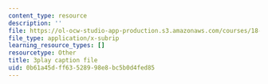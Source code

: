 ```yaml
---
content_type: resource
description: ''
file: https://ol-ocw-studio-app-production.s3.amazonaws.com/courses/18-06sc-linear-algebra-fall-2011/0b61a45dff63528998e8bc5b0d4fed85_fjsPjh0B2tU.vtt
file_type: application/x-subrip
learning_resource_types: []
resourcetype: Other
title: 3play caption file
uid: 0b61a45d-ff63-5289-98e8-bc5b0d4fed85
---
```

